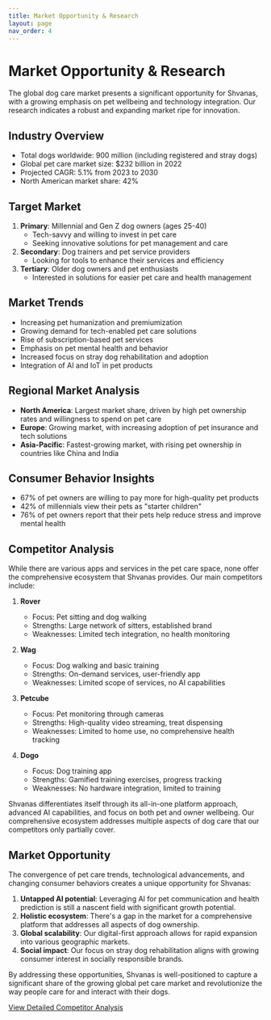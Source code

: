 ```yaml
---
title: Market Opportunity & Research
layout: page
nav_order: 4
---
```


# Market Opportunity & Research

The global dog care market presents a significant opportunity for Shvanas, with a growing emphasis on pet wellbeing and technology integration. Our research indicates a robust and expanding market ripe for innovation.

## Industry Overview

- Total dogs worldwide: 900 million (including registered and stray dogs)
- Global pet care market size: $232 billion in 2022
- Projected CAGR: 5.1% from 2023 to 2030
- North American market share: 42%

## Target Market

1. **Primary**: Millennial and Gen Z dog owners (ages 25-40)
   - Tech-savvy and willing to invest in pet care
   - Seeking innovative solutions for pet management and care
2. **Secondary**: Dog trainers and pet service providers
   - Looking for tools to enhance their services and efficiency
3. **Tertiary**: Older dog owners and pet enthusiasts
   - Interested in solutions for easier pet care and health management

## Market Trends

- Increasing pet humanization and premiumization
- Growing demand for tech-enabled pet care solutions
- Rise of subscription-based pet services
- Emphasis on pet mental health and behavior
- Increased focus on stray dog rehabilitation and adoption
- Integration of AI and IoT in pet products

## Regional Market Analysis

- **North America**: Largest market share, driven by high pet ownership rates and willingness to spend on pet care
- **Europe**: Growing market, with increasing adoption of pet insurance and tech solutions
- **Asia-Pacific**: Fastest-growing market, with rising pet ownership in countries like China and India

## Consumer Behavior Insights

- 67% of pet owners are willing to pay more for high-quality pet products
- 42% of millennials view their pets as "starter children"
- 76% of pet owners report that their pets help reduce stress and improve mental health

## Competitor Analysis

While there are various apps and services in the pet care space, none offer the comprehensive ecosystem that Shvanas provides. Our main competitors include:

1. **Rover**

   - Focus: Pet sitting and dog walking
   - Strengths: Large network of sitters, established brand
   - Weaknesses: Limited tech integration, no health monitoring

2. **Wag**

   - Focus: Dog walking and basic training
   - Strengths: On-demand services, user-friendly app
   - Weaknesses: Limited scope of services, no AI capabilities

3. **Petcube**

   - Focus: Pet monitoring through cameras
   - Strengths: High-quality video streaming, treat dispensing
   - Weaknesses: Limited to home use, no comprehensive health tracking

4. **Dogo**
   - Focus: Dog training app
   - Strengths: Gamified training exercises, progress tracking
   - Weaknesses: No hardware integration, limited to training

Shvanas differentiates itself through its all-in-one platform approach, advanced AI capabilities, and focus on both pet and owner wellbeing. Our comprehensive ecosystem addresses multiple aspects of dog care that our competitors only partially cover.

## Market Opportunity

The convergence of pet care trends, technological advancements, and changing consumer behaviors creates a unique opportunity for Shvanas:

1. **Untapped AI potential**: Leveraging AI for pet communication and health prediction is still a nascent field with significant growth potential.
2. **Holistic ecosystem**: There's a gap in the market for a comprehensive platform that addresses all aspects of dog ownership.
3. **Global scalability**: Our digital-first approach allows for rapid expansion into various geographic markets.
4. **Social impact**: Our focus on stray dog rehabilitation aligns with growing consumer interest in socially responsible brands.

By addressing these opportunities, Shvanas is well-positioned to capture a significant share of the growing global pet care market and revolutionize the way people care for and interact with their dogs.

[View Detailed Competitor Analysis](competitor-analysis.html)
